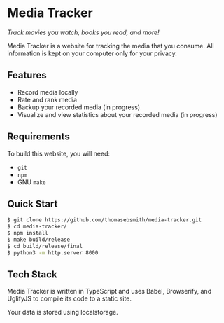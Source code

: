 # Media Tracker
*Track movies you watch, books you read, and more!*

Media Tracker is a website for tracking the media that you consume.
All information is kept on your computer only for your privacy.

## Features
 - Record media locally
 - Rate and rank media
 - Backup your recorded media (in progress)
 - Visualize and view statistics about your recorded media (in progress)

## Requirements
To build this website, you will need:
 - `git`
 - `npm`
 - GNU `make`

## Quick Start
```sh
$ git clone https://github.com/thomasebsmith/media-tracker.git
$ cd media-tracker/
$ npm install
$ make build/release
$ cd build/release/final
$ python3 -m http.server 8000
```

## Tech Stack
Media Tracker is written in TypeScript and uses Babel, Browserify, and
UglifyJS to compile its code to a static site.

Your data is stored using localstorage.
